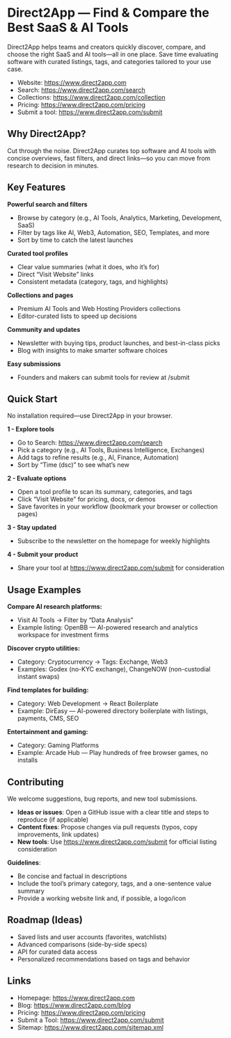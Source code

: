 # Direct2App — Find & Compare the Best SaaS & AI Tools

Direct2App helps teams and creators quickly discover, compare, and choose the right SaaS and AI tools—all in one place. Save time evaluating software with curated listings, tags, and categories tailored to your use case.

*   Website: <https://www.direct2app.com>
*   Search: <https://www.direct2app.com/search>
*   Collections: <https://www.direct2app.com/collection>
*   Pricing: <https://www.direct2app.com/pricing>
*   Submit a tool: <https://www.direct2app.com/submit>

## Why Direct2App?

Cut through the noise. Direct2App curates top software and AI tools with concise overviews, fast filters, and direct links—so you can move from research to decision in minutes.

## Key Features

**Powerful search and filters**

*   Browse by category (e.g., AI Tools, Analytics, Marketing, Development, SaaS)
*   Filter by tags like AI, Web3, Automation, SEO, Templates, and more
*   Sort by time to catch the latest launches

**Curated tool profiles**

*   Clear value summaries (what it does, who it’s for)
*   Direct “Visit Website” links
*   Consistent metadata (category, tags, and highlights)

**Collections and pages**

*   Premium AI Tools and Web Hosting Providers collections
*   Editor-curated lists to speed up decisions

**Community and updates**

*   Newsletter with buying tips, product launches, and best-in-class picks
*   Blog with insights to make smarter software choices

**Easy submissions**

*   Founders and makers can submit tools for review at /submit

## Quick Start

No installation required—use Direct2App in your browser.

**1 - Explore tools**

*   Go to Search: <https://www.direct2app.com/search>
*   Pick a category (e.g., AI Tools, Business Intelligence, Exchanges)
*   Add tags to refine results (e.g., AI, Finance, Automation)
*   Sort by “Time (dsc)” to see what’s new

**2 - Evaluate options**

*   Open a tool profile to scan its summary, categories, and tags
*   Click “Visit Website” for pricing, docs, or demos
*   Save favorites in your workflow (bookmark your browser or collection pages)

**3 - Stay updated**

*   Subscribe to the newsletter on the homepage for weekly highlights

**4 - Submit your product**

*   Share your tool at <https://www.direct2app.com/submit> for consideration

## Usage Examples

**Compare AI research platforms:**

*   Visit AI Tools → Filter by “Data Analysis”
*   Example listing: OpenBB — AI-powered research and analytics workspace for investment firms

**Discover crypto utilities:**

*   Category: Cryptocurrency → Tags: Exchange, Web3
*   Examples: Godex (no-KYC exchange), ChangeNOW (non-custodial instant swaps)

**Find templates for building:**

*   Category: Web Development → React Boilerplate
*   Example: DirEasy — AI-powered directory boilerplate with listings, payments, CMS, SEO

**Entertainment and gaming:**

*   Category: Gaming Platforms
*   Example: Arcade Hub — Play hundreds of free browser games, no installs

## Contributing

We welcome suggestions, bug reports, and new tool submissions.

*   **Ideas or issues**: Open a GitHub issue with a clear title and steps to reproduce (if applicable)
*   **Content fixes**: Propose changes via pull requests (typos, copy improvements, link updates)
*   **New tools**: Use <https://www.direct2app.com/submit> for official listing consideration

**Guidelines**:

*   Be concise and factual in descriptions
*   Include the tool’s primary category, tags, and a one-sentence value summary
*   Provide a working website link and, if possible, a logo/icon

## Roadmap (Ideas)

*   Saved lists and user accounts (favorites, watchlists)
*   Advanced comparisons (side-by-side specs)
*   API for curated data access
*   Personalized recommendations based on tags and behavior

## Links

*   Homepage: <https://www.direct2app.com>
*   Blog: <https://www.direct2app.com/blog>
*   Pricing: <https://www.direct2app.com/pricing>
*   Submit a Tool: <https://www.direct2app.com/submit>
*   Sitemap: <https://www.direct2app.com/sitemap.xml>
